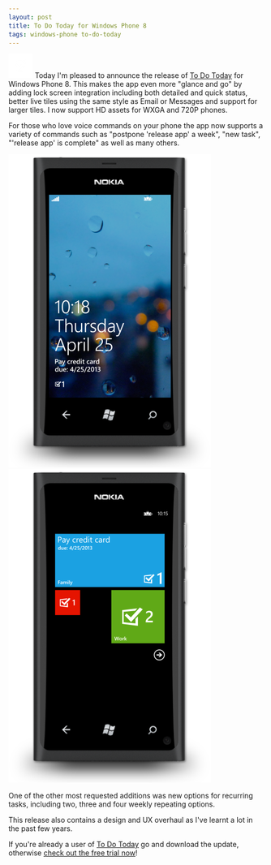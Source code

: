 ```yaml
---
layout: post
title: To Do Today for Windows Phone 8
tags: windows-phone to-do-today
---
```


<span class="alignleft"><img src="/content/images/apps/to-do-today/logo.png" /></span>
Today I'm pleased to announce the release of [To Do Today][todo] for Windows Phone 8.  This makes the app even more "glance and go" by adding lock screen integration including both detailed and quick status, better live tiles using the same style as Email or Messages and support for larger tiles. I now support HD assets for WXGA and 720P phones.

For those who love voice commands on your phone the app now supports a variety of commands such as "postpone 'release app' a week", "new task", "'release app' is complete" as well as many others.

<div class="phone-screenshot alignleft"><img src="/content/images/apps/to-do-today/lock-screen.png" /></div>
<div class="phone-screenshot alignleft"><img src="/content/images/apps/to-do-today/tiles.png" /></div>

One of the other most requested additions was new options for recurring tasks, including two, three and four weekly repeating options.

This release also contains a design and UX overhaul as I've learnt a lot in the past few years.

If you're already a user of [To Do Today][todo] go and download the update, otherwise [check out the free trial now](http://windowsphone.com/s?appId=05c24f29-57e9-df11-9264-00237de2db9e)!

[todo]: http://compiledexperience.com/windows-phone/to-do
